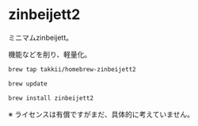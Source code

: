 # zinbeijett2

ミニマムzinbeijett。

機能などを削り、軽量化。

```txt
brew tap takkii/homebrew-zinbeijett2

brew update

brew install zinbeijett2
```

※ ライセンスは有償ですがまだ、具体的に考えていません。